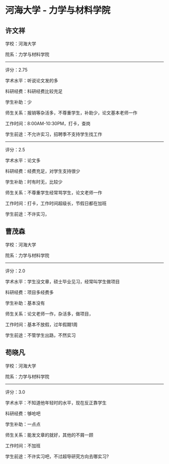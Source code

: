 # 河海大学 - 力学与材料学院

## 许文祥

学校：河海大学

院系：力学与材料学院

* * *

评分：2.75

学术水平：听说论文发的多

科研经费：科研经费比较充足

学生补助：少

师生关系：报销等杂活多，不尊重学生，补助少，论文基本老师一作

工作时间：8:00AM-10:30PM，打卡，查岗

学生前途：不允许实习，招聘季不支持学生找工作

* * *

评分：2.5

学术水平：论文多

科研经费：经费充足，对学生支持很少

学生补助：时有时无，比较少

师生关系：不尊重学生经常骂学生，论文老师一作

工作时间：打卡，工作时间超级长，节假日都在加班

学生前途：不许实习，

## 曹茂森

学校：河海大学

院系：力学与材料学院

* * *

评分：2.0

学术水平：学生没文章，硕士毕业见习，经常叫学生做项目

科研经费：项目多经费多

学生补助：基本没有

师生关系：论文老师一作，杂活多，做项目，

工作时间：基本不放假，过年假期1周

学生前途：不管学生出路，不然实习

## 苟晓凡

学校：河海大学

院系：力学与材料学院

* * *

评分：3.0

学术水平：不知道他年轻时的水平，现在反正靠学生

科研经费：够呛吧

学生补助：一点点

师生关系：能发文章的就好，其他的不屑一顾

工作时间：不加班

学生前途：不许实习吧，不过超导研究方向去哪实习?